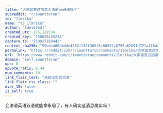 ```yaml
---
title: "大家留意过加拿大法语ee通道吗？"
subreddit: "r/iwanttorun"
id: "1lmrika"
name: "t3_1lmrika"
author: "[deleted]"
created_utc: 1751129534
created_key: "250628165214"
capture_ts: "250927160442"
content_sha256: "99bde400dbdde4582f132f368f3c6858fc8755a62b91d721a1164482486aecbd"
permalink: "https://reddit.com/r/iwanttorun/comments/1lmrika/大家留意过加拿大法语ee通道吗/"
url: "https://www.reddit.com/r/iwanttorun/comments/1lmrika/大家留意过加拿大法语ee通道吗/"
domain: "self.iwanttorun"
ups: 0
upvote_ratio: 0.44
num_comments: 39
link_flair_text: "未经证实的消息"
link_flair_css_class: ""
over_18: false
is_self: true
---
```


会法语英语双语就能拿永居了，有人确实这消息属实吗？

